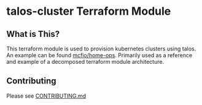 # talos-cluster Terraform Module

## What is This?

This terraform module is used to provision kubernetes clusters using talos. An example
can be found [mcfio/home-ops](https://github.com/mcfio/home-ops). Primarily used as
a reference and example of a decomposed terraform module architecture.

## Contributing

Please see [CONTRIBUTING.md](./CONTRIBUTING.md)

